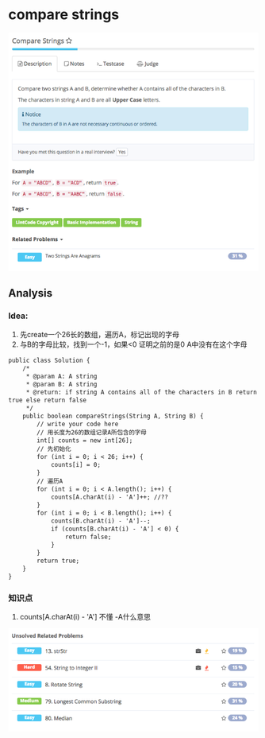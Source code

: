 # compare strings

![](../../../.gitbook/assets/screen-shot-2017-08-23-at-9.13.05-pm.png)

## Analysis

### Idea:

1. 先create一个26长的数组，遍历A，标记出现的字母
2. 与B的字母比较，找到一个-1，如果&lt;0 证明之前的是0 A中没有在这个字母

```text
public class Solution {
    /*
     * @param A: A string
     * @param B: A string
     * @return: if string A contains all of the characters in B return true else return false
     */
    public boolean compareStrings(String A, String B) {
        // write your code here
        // 用长度为26的数组记录A所包含的字母
        int[] counts = new int[26];
        // 先初始化
        for (int i = 0; i < 26; i++) {
            counts[i] = 0;
        }
        // 遍历A
        for (int i = 0; i < A.length(); i++) {
            counts[A.charAt(i) - 'A']++; //??
        }
        for (int i = 0; i < B.length(); i++) {
            counts[B.charAt(i) - 'A']--;
            if (counts[B.charAt(i) - 'A'] < 0) {
                return false;
            }
        }
        return true;
    }
}
```

### 知识点

1. counts\[A.charAt\(i\) - 'A'\] 不懂 -A什么意思

![](../../../.gitbook/assets/screen-shot-2017-08-23-at-9.17.12-pm.png)

